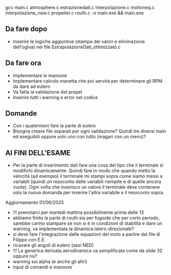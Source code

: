 gcc main.c atmosphere.c estrazionedati.c interpolazione.c motioneq.c interpolazione_new.c propeller.c routh.c -o main.exe && main.exe

## Da fare dopo
- Inserire le logiche aggiuntive (stampa dei valori e eliminazione dell'ogiva) nel file EstrapolazioneDati_ottimizzato.c

## Da fare ora
- Implementare le manovre
- Implementare calcolo manetta che poi servirà per determinare gli RPM da dare ad eulero
- Va fatta la validazione del propel
- Inserire tutti i warning e error nel codice

## Domande
- Con i quaternioni fare la parte di eulero
- Bisogna creare file separati per ogni validazione? Quindi tre diversi main ed eseguibili oppure solo uno con tutto (magari con un menù)?

## AI FINI DELL'ESAME
- Per la parte di inserimento dati fare una cosa del tipo che il terminale si modifichi dinamicamente. Quindi fare in modo che quando metto la velocità (ad esempio) il terminale mi stampi sopra come siamo messi a variabili (quindi un resoconto delle variabili riempite e di quelle ancora vuote). Ogni volta che inserisco un valore il terminale deve contenere solo la nuova domanda per inserire l'altra variabile e il resoconto sopra.

Aggiornamento 01/06/2025
- !!! prenotarci per martedi mattina possibilmente prima delle 13
- abbiamo finito la parte di routh sia per fugoide che per corto periodo, sarebbe carino stampare se non si è in condizioni di stabilità e dare un warning, va implementata la dinamica latero-direzionale? 
- si deve fare l'integrazione delle equazioni del moto a partire dal file di Filippo con E.E.
- ricavare gli angoli di eulero (assi NED)
- !!! La generica derivata aerodinamica va semplificata come da slide 32 oppure no?
- warning sui alpha (e anche gli altri)
- input di comandi e manovre